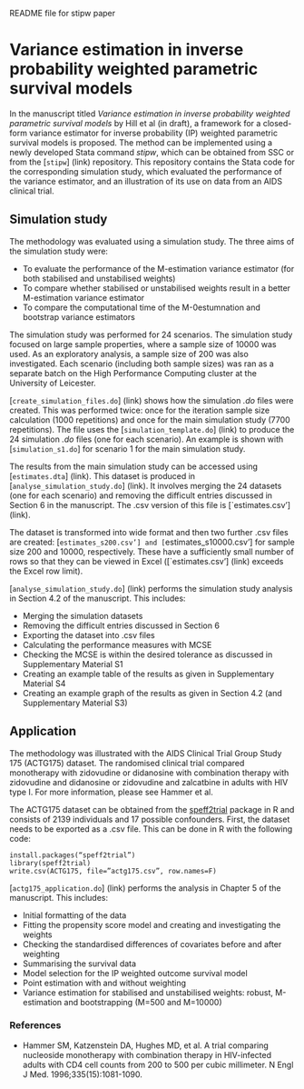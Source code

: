 README file for stipw paper
# Variance estimation in inverse probability weighted parametric survival models

In the manuscript titled _Variance estimation in inverse probability weighted parametric survival models_ by Hill et al (in draft), a framework for a closed-form variance estimator for inverse probability (IP) weighted parametric survival models is proposed. The method can be implemented using a newly developed Stata command _stipw_, which can be obtained from SSC or from the [`stipw`] (link) repository. This repository contains the Stata code for the corresponding simulation study, which evaluated the performance of the variance estimator, and an illustration of its use on data from an AIDS clinical trial.


## Simulation study

The methodology was evaluated using a simulation study. The three aims of the simulation study were:
* To evaluate the performance of the M-estimation variance estimator (for both stabilised and unstabilised weights)
* To compare whether stabilised or unstabilised weights result in a better M-estimation variance estimator
* To compare the computational time of the M-0estumnation and bootstrap variance estimators

The simulation study was performed for 24 scenarios. The simulation study focused on large sample properties, where a sample size of 10000 was used. As an exploratory analysis, a sample size of 200 was also investigated. Each scenario (including both sample sizes) was ran as a separate batch on the High Performance Computing cluster at the University of Leicester. 

[`create_simulation_files.do`] (link) shows how the simulation _.do_ files were created. This was performed twice: once for the iteration sample size calculation (1000 repetitions) and once for the main simulation study (7700 repetitions). The file uses the [`simulation_template.do`] (link) to produce the 24 simulation _.do_ files (one for each scenario). An example is shown with [`simulation_s1.do`] for scenario 1 for the main simulation study.

The results from the main simulation study can be accessed using [`estimates.dta`] (link). This dataset is produced in [`analyse_simulation_study.do`] (link). It involves merging the 24 datasets (one for each scenario) and removing the difficult entries discussed in Section 6 in the manuscript. The .csv version of this file is [`estimates.csv’] (link).

The dataset is transformed into wide format and then two further .csv files are created: [`estimates_s200.csv’] and [`estimates_s10000.csv’] for sample size 200 and 10000, respectively. These have a sufficiently small number of rows so that they can be viewed in Excel ([`estimates.csv’] (link) exceeds the Excel row limit).

[`analyse_simulation_study.do`] (link) performs the simulation study analysis in Section 4.2 of the manuscript. This includes:
* Merging the simulation datasets
* Removing the difficult entries discussed in Section 6
* Exporting the dataset into .csv files
* Calculating the performance measures with MCSE
* Checking the MCSE is within the desired tolerance as discussed in Supplementary Material S1
* Creating an example table of the results as given in Supplementary Material S4
* Creating an example graph of the results as given in Section 4.2 (and Supplementary Material S3)


## Application

The methodology was illustrated with the AIDS Clinical Trial Group Study 175 (ACTG175) dataset. The randomised clinical trial compared monotherapy with zidovudine or didanosine with combination therapy with zidovudine and didanosine or zidovudine and zalcatbine in adults with HIV type I. For more information, please see Hammer et al. 

The ACTG175 dataset can be obtained from the [speff2trial](https://CRAN.Rproject.org/package=speff2trial)  package in R and consists of 2139 individuals and 17 possible confounders. First, the dataset needs to be exported as a .csv file. This can be done in R with the following code:

```
install.packages(“speff2trial”)
library(speff2trial)
write.csv(ACTG175, file=”actg175.csv”, row.names=F)
```

[`actg175_application.do`] (link) performs the analysis in Chapter 5 of the manuscript. This includes:
* Initial formatting of the data
* Fitting the propensity score model and creating and investigating the weights
* Checking the standardised differences of covariates before and after weighting
* Summarising the survival data
* Model selection for the IP weighted outcome survival model
* Point estimation with and without weighting
* Variance estimation for stabilised and unstabilised weights: robust, M-estimation and bootstrapping (M=500 and M=10000)

### References
* Hammer SM, Katzenstein DA, Hughes MD, et al. A trial comparing nucleoside monotherapy with combination therapy in HIV-infected adults with CD4 cell counts from 200 to 500 per cubic millimeter. N Engl J Med. 1996;335(15):1081-1090.
